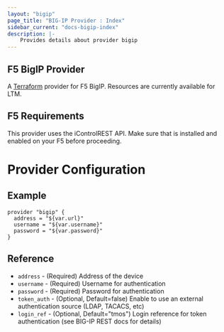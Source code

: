```yaml
---
layout: "bigip"
page_title: "BIG-IP Provider : Index"
sidebar_current: "docs-bigip-index"
description: |-
    Provides details about provider bigip
---
```


## F5 BigIP Provider

A [Terraform](https://terraform.io) provider for F5 BigIP. Resources are currently available for LTM.

## F5 Requirements

This provider uses the iControlREST API. Make sure that is installed and enabled on your F5 before proceeding.

# Provider Configuration

## Example

```
provider "bigip" {
  address = "${var.url}"
  username = "${var.username}"
  password = "${var.password}"
}
```

## Reference

- `address` - (Required) Address of the device
- `username` - (Required) Username for authentication
- `password` - (Required) Password for authentication
- `token_auth` - (Optional, Default=false) Enable to use an external authentication source (LDAP, TACACS, etc)
- `login_ref` - (Optional, Default="tmos") Login reference for token authentication (see BIG-IP REST docs for details)

